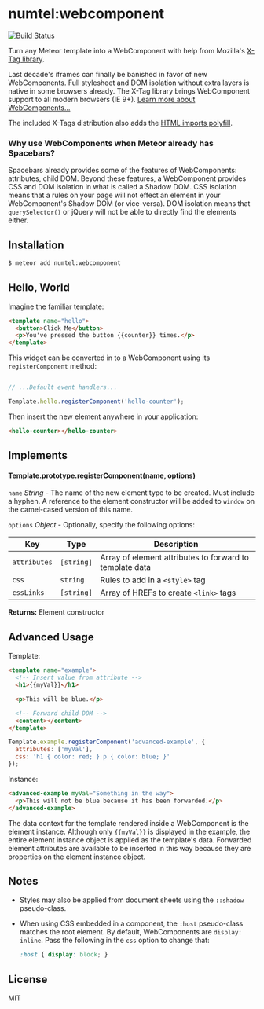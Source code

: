 # numtel:webcomponent

[![Build Status](https://travis-ci.org/numtel/meteor-webcomponent.svg?branch=master)](https://travis-ci.org/numtel/meteor-webcomponent)

Turn any Meteor template into a WebComponent with help from Mozilla's [X-Tag library](http://www.x-tags.org/).

Last decade's iframes can finally be banished in favor of new WebComponents. Full stylesheet and DOM isolation without extra layers is native in some browsers already. The X-Tag library brings WebComponent support to all modern browsers (IE 9+). [Learn more about WebComponents...](http://webcomponents.org/)

The included X-Tags distribution also adds the [HTML imports polyfill](https://github.com/pennyfx/htmlimports-polyfill).

### Why use WebComponents when Meteor already has Spacebars?

Spacebars already provides some of the features of WebComponents: attributes, child DOM.
Beyond these features, a WebComponent provides CSS and DOM isolation in what is called a Shadow DOM.
CSS isolation means that a rules on your page will not effect an element in your WebComponent's Shadow DOM (or vice-versa).
DOM isolation means that `querySelector()` or jQuery will not be able to directly find the elements either.

## Installation

```bash
$ meteor add numtel:webcomponent
```

## Hello, World

Imagine the familiar template:

```html
<template name="hello">
  <button>Click Me</button>
  <p>You've pressed the button {{counter}} times.</p>
</template>
```

This widget can be converted in to a WebComponent using its `registerComponent` method:

```javascript

// ...Default event handlers...

Template.hello.registerComponent('hello-counter');
```

Then insert the new element anywhere in your application:

```html
<hello-counter></hello-counter>
```

## Implements

#### Template.prototype.registerComponent(name, options)

`name` *String* - The name of the new element type to be created. Must include a hyphen. A reference to the element constructor will be added to `window` on the camel-cased version of this name.

`options` *Object* - Optionally, specify the following options:

Key      | Type     | Description
---------|----------|--------------------------
`attributes`|`[string]` | Array of element attributes to forward to template data
`css`       |`string`   | Rules to add in a `<style>` tag
`cssLinks`  |`[string]` | Array of HREFs to create `<link>` tags

**Returns:** Element constructor

## Advanced Usage

Template:

```html
<template name="example">
  <!-- Insert value from attribute -->
  <h1>{{myVal}}</h1>

  <p>This will be blue.</p>

  <!-- Forward child DOM -->
  <content></content>
</template>
```

```javascript
Template.example.registerComponent('advanced-example', {
  attributes: ['myVal'],
  css: 'h1 { color: red; } p { color: blue; }'
});
```

Instance:

```html
<advanced-example myVal="Something in the way">
  <p>This will not be blue because it has been forwarded.</p>
</advanced-example>
```

The data context for the template rendered inside a WebComponent is the element instance. Although only `{{myVal}}` is displayed in the example, the entire element instance object is applied as the template's data. Forwarded element attributes are available to be inserted in this way because they are properties on the element instance object.

## Notes

* Styles may also be applied from document sheets using the `::shadow` pseudo-class.
* When using CSS embedded in a component, the `:host` pseudo-class matches the root element. By default, WebComponents are `display: inline`. Pass the following in the `css` option to change that:

    ```css
    :host { display: block; }
    ```


## License

MIT
